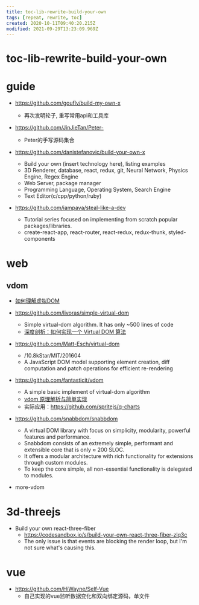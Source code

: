 ```yaml
---
title: toc-lib-rewrite-build-your-own
tags: [repeat, rewrite, toc]
created: 2020-10-11T09:40:20.215Z
modified: 2021-09-29T13:23:09.969Z
---
```


# toc-lib-rewrite-build-your-own

# guide

- https://github.com/gouflv/build-my-own-x
  - 再次发明轮子, 重写常用api和工具库

- https://github.com/JinJieTan/Peter-
  - Peter的手写源码集合

- https://github.com/danistefanovic/build-your-own-x
  - Build your own (insert technology here), listing examples
  - 3D Renderer, database, react, redux, git, Neural Network, Physics Engine, Regex Engine
  - Web Server, package manager
  - Programming Language, Operating System, Search Engine
  - Text Editor(c/cpp/python/ruby)

- https://github.com/iampava/steal-like-a-dev
  - Tutorial series focused on implementing from scratch popular packages/libraries.
  - create-react-app, react-router, react-redux, redux-thunk, styled-components
# web

## vdom

- [如何理解虚拟DOM](https://www.zhihu.com/question/29504639)

- https://github.com/livoras/simple-virtual-dom
  - Simple virtual-dom algorithm. It has only ~500 lines of code
  - [深度剖析：如何实现一个 Virtual DOM 算法](https://github.com/livoras/blog/issues/13)
- https://github.com/Matt-Esch/virtual-dom
  - /10.8kStar/MIT/201604
  - A JavaScript DOM model supporting element creation, diff computation and patch operations for efficient re-rendering
- https://github.com/fantasticit/vdom
  - A simple basic implement of virtual-dom algorithm
  - [vdom 原理解析与简单实现](https://github.com/fantasticit/coding/issues/23)
  - 实际应用：https://github.com/spritejs/q-charts
- https://github.com/snabbdom/snabbdom
  - A virtual DOM library with focus on simplicity, modularity, powerful features and performance.
  - Snabbdom consists of an extremely simple, performant and extensible core that is only ≈ 200 SLOC. 
  - It offers a modular architecture with rich functionality for extensions through custom modules. 
  - To keep the core simple, all non-essential functionality is delegated to modules.
- more-vdom
# 3d-threejs
- Build your own react-three-fiber
  - https://codesandbox.io/s/build-your-own-react-three-fiber-zlq3c
  - The only issue is that events are blocking the render loop, but I'm not sure what's causing this.

# vue

- https://github.com/HiWayne/Self-Vue
  - 自己实现的vue监听数据变化和双向绑定源码，单文件
